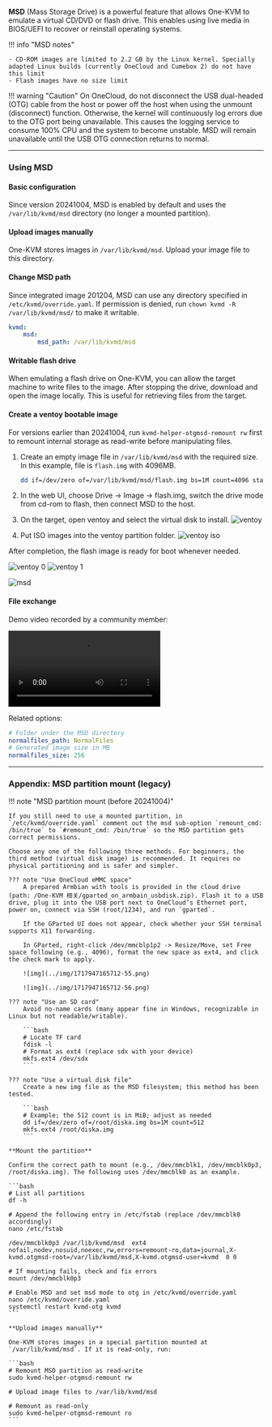**MSD** (Mass Storage Drive) is a powerful feature that allows One-KVM to emulate a virtual CD/DVD or flash drive. This enables using live media in BIOS/UEFI to recover or reinstall operating systems.

!!! info "MSD notes"

    - CD-ROM images are limited to 2.2 GB by the Linux kernel. Specially adapted Linux builds (currently OneCloud and Cumebox 2) do not have this limit
    - Flash images have no size limit

!!! warning "Caution"
    On OneCloud, do not disconnect the USB dual-headed (OTG) cable from the host or power off the host when using the unmount (disconnect) function. Otherwise, the kernel will continuously log errors due to the OTG port being unavailable. This causes the logging service to consume 100% CPU and the system to become unstable. MSD will remain unavailable until the USB OTG connection returns to normal.

-----

### Using MSD

#### Basic configuration

Since version 20241004, MSD is enabled by default and uses the `/var/lib/kvmd/msd` directory (no longer a mounted partition).

#### Upload images manually

One-KVM stores images in `/var/lib/kvmd/msd`. Upload your image file to this directory.

#### Change MSD path

Since integrated image 201204, MSD can use any directory specified in `/etc/kvmd/override.yaml`. If permission is denied, run `chown kvmd -R /var/lib/kvmd/msd/` to make it writable.

```yaml
kvmd:
    msd:
        msd_path: /var/lib/kvmd/msd
```

#### Writable flash drive

When emulating a flash drive on One-KVM, you can allow the target machine to write files to the image. After stopping the drive, download and open the image locally. This is useful for retrieving files from the target.

#### Create a ventoy bootable image

For versions earlier than 20241004, run `kvmd-helper-otgmsd-remount rw` first to remount internal storage as read-write before manipulating files.

1. Create an empty image file in `/var/lib/kvmd/msd` with the required size. In this example, file is `flash.img` with 4096MB.

    ```bash
    dd if=/dev/zero of=/var/lib/kvmd/msd/flash.img bs=1M count=4096 status=progress
    ```

2. In the web UI, choose Drive -> Image -> flash.img, switch the drive mode from cd-rom to flash, then connect MSD to the host.

3. On the target, open ventoy and select the virtual disk to install.
    ![ventoy](../img/image-202411061233.png)

4. Put ISO images into the ventoy partition folder.
    ![ventoy iso](../img/image-202411061235.png)

After completion, the flash image is ready for boot whenever needed.

![ventoy 0](../img/image-a7b96b94541ed44744db758ae774a58c.png)
![ventoy 1](../img/image-38e54e47eb0de7894fdb6dc9c7fb9a51.png)

![msd](../img/image-202411082232.png)

#### File exchange

Demo video recorded by a community member:

![type:video](../video/msd_normalfiles.mp4)

Related options:
```yaml
# Folder under the MSD directory
normalfiles_path: NormalFiles
# Generated image size in MB
normalfiles_size: 256
```

-----

### Appendix: MSD partition mount (legacy)

!!! note "MSD partition mount (before 20241004)"

    If you still need to use a mounted partition, in `/etc/kvmd/override.yaml` comment out the msd sub-option `remount_cmd: /bin/true` to `#remount_cmd: /bin/true` so the MSD partition gets correct permissions.

    Choose any one of the following three methods. For beginners, the third method (virtual disk image) is recommended. It requires no physical partitioning and is safer and simpler.

    ??? note "Use OneCloud eMMC space"
        A prepared Armbian with tools is provided in the cloud drive (path: /One-KVM 相关/gparted_on_armbain_usbdisk.zip). Flash it to a USB drive, plug it into the USB port next to OneCloud’s Ethernet port, power on, connect via SSH (root/1234), and run `gparted`.

        If the GParted UI does not appear, check whether your SSH terminal supports X11 forwarding.

        In GParted, right-click /dev/mmcblp1p2 -> Resize/Move, set Free space following (e.g., 4096), format the new space as ext4, and click the check mark to apply.
        
        ![img](../img/1717947165712-55.png)

        ![img](../img/1717947165712-56.png)

    ??? note "Use an SD card"
        Avoid no-name cards (many appear fine in Windows, recognizable in Linux but not readable/writable).

        ```bash
        # Locate TF card
        fdisk -l
        # Format as ext4 (replace sdx with your device)
        mkfs.ext4 /dev/sdx
        ```

    ??? note "Use a virtual disk file"
        Create a new img file as the MSD filesystem; this method has been tested.

        ```bash
        # Example; the 512 count is in MiB; adjust as needed
        dd if=/dev/zero of=/root/diska.img bs=1M count=512
        mkfs.ext4 /root/diska.img
        ```

    **Mount the partition**

    Confirm the correct path to mount (e.g., /dev/mmcblk1, /dev/mmcblk0p3, /root/diska.img). The following uses /dev/mmcblk0 as an example.

    ```bash
    # List all partitions
    df -h

    # Append the following entry in /etc/fstab (replace /dev/mmcblk0 accordingly)
    nano /etc/fstab

    /dev/mmcblk0p3 /var/lib/kvmd/msd  ext4  nofail,nodev,nosuid,noexec,rw,errors=remount-ro,data=journal,X-kvmd.otgmsd-root=/var/lib/kvmd/msd,X-kvmd.otgmsd-user=kvmd  0 0

    # If mounting fails, check and fix errors
    mount /dev/mmcblk0p3

    # Enable MSD and set msd mode to otg in /etc/kvmd/override.yaml
    nano /etc/kvmd/override.yaml
    systemctl restart kvmd-otg kvmd
    ```

    **Upload images manually**

    One-KVM stores images in a special partition mounted at `/var/lib/kvmd/msd`. If it is read-only, run:

    ```bash
    # Remount MSD partition as read-write
    sudo kvmd-helper-otgmsd-remount rw

    # Upload image files to /var/lib/kvmd/msd

    # Remount as read-only
    sudo kvmd-helper-otgmsd-remount ro
    ```


